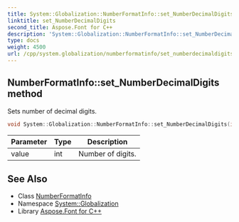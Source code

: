 ```yaml
---
title: System::Globalization::NumberFormatInfo::set_NumberDecimalDigits method
linktitle: set_NumberDecimalDigits
second_title: Aspose.Font for C++
description: 'System::Globalization::NumberFormatInfo::set_NumberDecimalDigits method. Sets number of decimal digits in C++.'
type: docs
weight: 4500
url: /cpp/system.globalization/numberformatinfo/set_numberdecimaldigits/
---
```

## NumberFormatInfo::set_NumberDecimalDigits method


Sets number of decimal digits.

```cpp
void System::Globalization::NumberFormatInfo::set_NumberDecimalDigits(int value)
```


| Parameter | Type | Description |
| --- | --- | --- |
| value | int | Number of digits. |

## See Also

* Class [NumberFormatInfo](../)
* Namespace [System::Globalization](../../)
* Library [Aspose.Font for C++](../../../)
